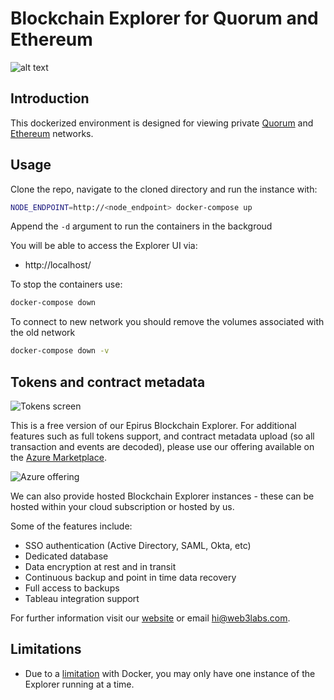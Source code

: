 # Blockchain Explorer for Quorum and Ethereum

![alt text](https://raw.githubusercontent.com/blk-io/epirus-free/master/images/Blocks.png "Epirus Free")

## Introduction

This dockerized environment is designed for viewing private 
[Quorum](https://github.com/jpmorganchase/quorum) and [Ethereum](https://github.com/ethereum/go-ethereum) networks.

## Usage

Clone the repo, navigate to the cloned directory and run the instance with:

```bash
NODE_ENDPOINT=http://<node_endpoint> docker-compose up
```
Append the `-d` argument to run the containers in the backgroud

You will be able to access the Explorer UI via:

* http://localhost/

To stop the containers use:

```bash
docker-compose down
```

To connect to new network you should remove the volumes associated with the old network

```bash
docker-compose down -v
```

## Tokens and contract metadata

![Tokens screen](https://raw.githubusercontent.com/blk-io/epirus-free/master/images/Tokens.png)

This is a free version of our Epirus Blockchain Explorer. For additional features such as full tokens support, 
and contract metadata upload (so all transaction and events are decoded), please use our offering available on the 
[Azure Marketplace](https://web3labs.com/azure-offer).

![Azure offering](https://raw.githubusercontent.com/blk-io/epirus-free/master/images/Azure-offer.png)

We can also provide hosted Blockchain Explorer instances - these can be hosted within your cloud subscription or hosted by us.

Some of the features include:

- SSO authentication (Active Directory, SAML, Okta, etc)
- Dedicated database
- Data encryption at rest and in transit
- Continuous backup and point in time data recovery
- Full access to backups
- Tableau integration support 

For further information visit our [website](https://www.web3labs.com) or email <hi@web3labs.com>.

## Limitations

 - Due to a [limitation](https://github.com/moby/moby/issues/1143) with Docker, you may only have one instance of the Explorer running at a time.
